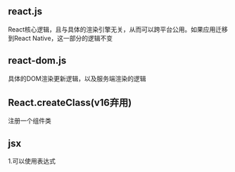 ## react.js
React核心逻辑，且与具体的渲染引擎无关，从而可以跨平台公用。如果应用迁移到React Native，这一部分的逻辑不变

## react-dom.js
具体的DOM渲染更新逻辑，以及服务端渲染的逻辑

## React.createClass(v16弃用)
注册一个组件类

## jsx
1.可以使用表达式